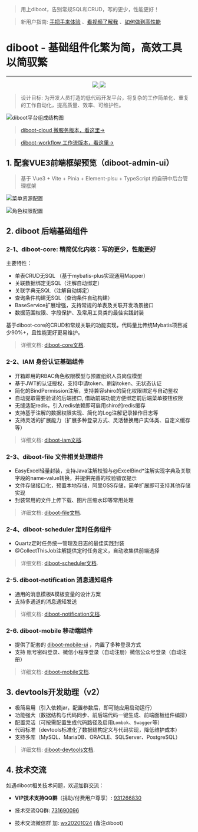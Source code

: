 > 用上diboot，告别常规SQL和CRUD，写的更少，性能更好！

> 新用户指南: [手把手来体验](https://www.diboot.com/guide/beginner/bootstrap.html) 、[看视频了解我](https://www.bilibili.com/video/BV17P4y1p7L4) 、[如何做到高性能](https://www.bilibili.com/video/BV1tL411p7CD)

# diboot - 基础组件化繁为简，高效工具以简驭繁
<hr>
<p align="center">
    <a href="http://www.apache.org/licenses/LICENSE-2.0.html" target="_blank">
        <img src="https://img.shields.io/hexpm/l/plug.svg">
    </a>
    <a href="https://mvnrepository.com/artifact/com.diboot" target="_blank">
        <img src="https://img.shields.io/maven-central/v/com.diboot/diboot-core-spring-boot-starter">
    </a>
</p>

> 设计目标: 为开发人员打造的低代码开发平台，将复杂的工作简单化、重复的工作自动化，提高质量、效率、可维护性。

![diboot平台组成结构图](https://www.diboot.com/structure.png)

> [diboot-cloud 微服务版本，看这里->](https://www.diboot.com/guide/diboot-cloud/introduce.html)

> [diboot-workflow 工作流版本，看这里->](https://www.diboot.com/guide/diboot-workflow/introduce.html)

## 1. 配套VUE3前端框架预览（diboot-admin-ui）
> 基于 Vue3 + Vite + Pinia + Element-plsu + TypeScript 的自研中后台管理框架

![菜单资源配置](http://v3.diboot.com/img/permission.png)

![角色权限配置](http://v3.diboot.com/img/role-permission.png)

## 2. diboot 后端基础组件

### 2-1、diboot-core: 精简优化内核：写的更少，性能更好
主要特性：
* 单表CRUD无SQL （基于mybatis-plus实现通用Mapper）
* 关联数据绑定无SQL（注解自动绑定）
* 关联字典无SQL（注解自动绑定）
* 查询条件构建无SQL（查询条件自动构建）
* BaseService扩展增强，支持常规的单表及关联开发场景接口
* 数据范围权限、字段保护、及常用工具类的最佳实践封装

基于diboot-core的CRUD和常规关联的功能实现，代码量比传统Mybatis项目减少90%+，且性能更好更易维护。
> 详细文档: [diboot-core文档](http://v3.diboot.com/pages/core_introduce/).

### 2-2、IAM 身份认证基础组件

* 开箱即用的RBAC角色权限模型与预置组织人员岗位模型
* 基于JWT的认证授权，支持申请token、刷新token、无状态认证
* 简化的BindPermission注解，支持兼容shiro的简化权限绑定与自动鉴权
* 自动提取需要验证的后端接口, 借助前端功能方便绑定前后端菜单按钮权限
* 无缝适配redis，引入redis依赖即可启用shiro的redis缓存
* 支持基于注解的数据权限实现、简化的Log注解记录操作日志等
* 支持灵活的扩展能力（扩展多种登录方式、灵活替换用户实体类、自定义缓存等）
> 详细文档: [diboot-iam文档](http://v3.diboot.com/pages/iam_introduce/).

### 2-3、diboot-file 文件相关处理组件

* EasyExcel轻量封装，支持Java注解校验与@ExcelBind*注解实现字典及关联字段的name-value转换，并提供完善的校验错误提示
* 文件存储接口化，预置本地存储，阿里OSS存储，简单扩展即可支持其他存储实现
* 封装常用的文件上传下载、图片压缩水印等常用处理
> 详细文档: [diboot-file文档](http://v3.diboot.com/pages/file_introduce/).

### 2-4、diboot-scheduler 定时任务组件

* Quartz定时任务统一管理及日志的最佳实践封装
* @CollectThisJob注解提供定时任务定义，自动收集供前端选择
> 详细文档: [diboot-scheduler文档](http://v3.diboot.com/pages/diboot_scheduler/).

### 2-5. diboot-notification 消息通知组件

* 通用的消息模板&模板变量的设计方案
* 支持多通道的消息通知发送
> 详细文档: [diboot-notification文档](http://v3.diboot.com/pages/notification/).

### 2-6. diboot-mobile 移动端组件

* 提供了配套的 [diboot-mobile-ui](https://gitee.com/dibo_software/diboot-mobile-ui) ，内置了多种登录方式
* 支持 账号密码登录、微信小程序登录（自动注册）微信公众号登录（自动注册）
> 详细文档: [diboot-mobile文档](http://v3.diboot.com/pages/diboot_mobile/).

## 3. devtools开发助理（v2）
* 极简易用（引入依赖jar，配置参数后，即可随应用启动运行）
* 功能强大（数据结构与代码同步、前后端代码一键生成、前端面板组件编排）
* 配置灵活（可按需配置生成代码路径及启用`Lombok`、`Swagger`等）
* 代码标准（devtools标准化了数据结构定义与代码实现，降低维护成本）
* 支持多库（MySQL、MariaDB、ORACLE、SQLServer、PostgreSQL）

> 详细文档: [diboot-devtools文档](https://www.diboot.com/guide/diboot-devtools/introduce.html).

## 4. 技术交流
如遇diboot相关技术问题，欢迎加群交流：

* **VIP技术支持QQ群**（捐助/付费用户尊享）: [931266830]()

* 技术交流QQ群: [731690096]()

* 技术交流微信群 加: [wx20201024]() (备注diboot)
